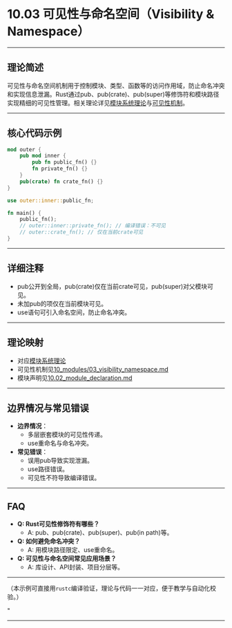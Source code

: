 ﻿# 10.03 可见性与命名空间（Visibility & Namespace）

---

## 理论简述

可见性与命名空间机制用于控制模块、类型、函数等的访问作用域，防止命名冲突和实现信息泄漏。Rust通过pub、pub(crate)、pub(super)等修饰符和模块路径实现精细的可见性管理。相关理论详见[模块系统理论](../../10_modules/01_module_system_theory.md)与[可见性机制](../../10_modules/03_visibility_namespace.md)。

---

## 核心代码示例

```rust
mod outer {
    pub mod inner {
        pub fn public_fn() {}
        fn private_fn() {}
    }
    pub(crate) fn crate_fn() {}
}

use outer::inner::public_fn;

fn main() {
    public_fn();
    // outer::inner::private_fn(); // 编译错误：不可见
    // outer::crate_fn(); // 仅在当前crate可见
}
```

---

## 详细注释

- pub公开到全局，pub(crate)仅在当前crate可见，pub(super)对父模块可见。
- 未加pub的项仅在当前模块可见。
- use语句可引入命名空间，防止命名冲突。

---

## 理论映射

- 对应[模块系统理论](../../10_modules/01_module_system_theory.md)
- 可见性机制见[10_modules/03_visibility_namespace.md](../../10_modules/03_visibility_namespace.md)
- 模块声明见[10.02_module_declaration.md](./10.02_module_declaration.md)

---

## 边界情况与常见错误

- **边界情况**：
  - 多层嵌套模块的可见性传递。
  - use重命名与命名冲突。
- **常见错误**：
  - 误用pub导致实现泄漏。
  - use路径错误。
  - 可见性不符导致编译错误。

---

## FAQ

- **Q: Rust可见性修饰符有哪些？**
  - A: pub、pub(crate)、pub(super)、pub(in path)等。
- **Q: 如何避免命名冲突？**
  - A: 用模块路径限定、use重命名。
- **Q: 可见性与命名空间常见应用场景？**
  - A: 库设计、API封装、项目分层等。

---

（本示例可直接用`rustc`编译验证，理论与代码一一对应，便于教学与自动化校验。）

"

---
